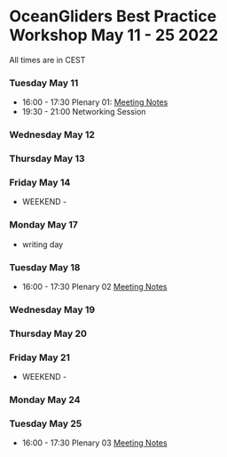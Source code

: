 # OceanGliders Best Practice Workshop May 11 - 25 2022

All times are in CEST

### Tuesday May 11 
- 16:00 - 17:30 Plenary 01: [Meeting Notes](https://github.com/OceanGlidersCommunity/meeting_notes/blob/main/2021/2021_05_11_plenary_01.md)
- 19:30 - 21:00 Networking Session

### Wednesday May 12 

### Thursday May 13 

### Friday May 14 


- WEEKEND - 

### Monday May 17 
- writing day

### Tuesday May 18
- 16:00 - 17:30 Plenary 02 [Meeting Notes](https://github.com/OceanGlidersCommunity/meeting_notes/blob/main/2021/2021_05_18_plenary_02.md)

### Wednesday May 19

### Thursday May 20

### Friday May 21

- WEEKEND - 

### Monday May 24

### Tuesday May 25 
- 16:00 - 17:30 Plenary 03 [Meeting Notes](https://github.com/OceanGlidersCommunity/meeting_notes/blob/main/2021/2021_05_25_plenary_03.md)








